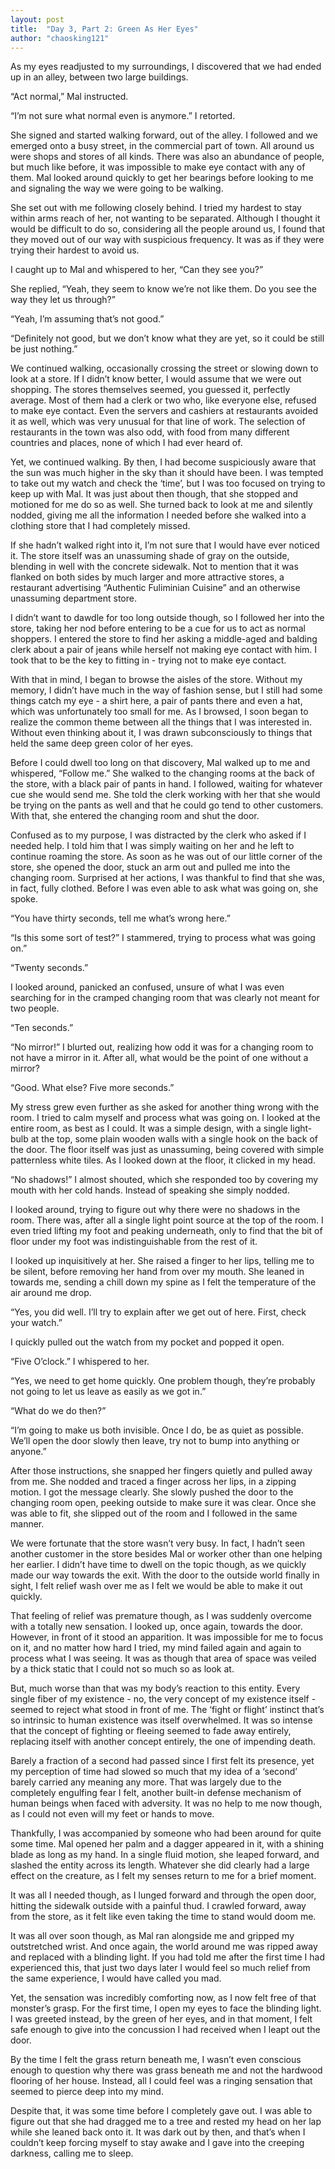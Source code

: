 ```yaml
---
layout: post
title:  "Day 3, Part 2: Green As Her Eyes"
author: "chaosking121"
---
```


As my eyes readjusted to my surroundings, I discovered that we had ended up in an alley, between two large buildings. 

“Act normal,” Mal instructed.

“I’m not sure what normal even is anymore.” I retorted.

She signed and started walking forward, out of the alley. I followed and we emerged onto a busy street, in the commercial part of town. All around us were shops and stores of all kinds. There was also an abundance of people, but much like before, it was impossible to make eye contact with any of them. Mal looked around quickly to get her bearings before looking to me and signaling the way we were going to be walking.

She set out with me following closely behind. I tried my hardest to stay within arms reach of her, not wanting to be separated. Although I thought it would be difficult to do so, considering all the people around us, I found that they moved out of our way with suspicious frequency. It was as if they were trying their hardest to avoid us. 

I caught up to Mal and whispered to her, “Can they see you?”

She replied, “Yeah, they seem to know we’re not like them. Do you see the way they let us through?”

“Yeah, I’m assuming that’s not good.”

“Definitely not good, but we don’t know what they are yet, so it could be still be just nothing.”

We continued walking, occasionally crossing the street or slowing down to look at a store. If I didn’t know better, I would assume that we were out shopping. The stores themselves seemed, you guessed it, perfectly average. Most of them had a clerk or two who, like everyone else, refused to make eye contact. Even the servers and cashiers at restaurants avoided it as well, which was very unusual for that line of work. The selection of restaurants in the town was also odd, with food from many different countries and places, none of which I had ever heard of. 

Yet, we continued walking. By then, I had become suspiciously aware that the sun was much higher in the sky than it should have been. I was tempted to take out my watch and check the ‘time’, but I was too focused on trying to keep up with Mal. It was just about then though, that she stopped and motioned for me do so as well. She turned back to look at me and silently nodded, giving me all the information I needed before she walked into a clothing store that I had completely missed.

If she hadn’t walked right into it, I’m not sure that I would have ever noticed it. The store itself was an unassuming shade of gray on the outside, blending in well with the concrete sidewalk. Not to mention that it was flanked on both sides by much larger and more attractive stores, a restaurant advertising “Authentic Fuliminian Cuisine” and an otherwise unassuming department store.

I didn’t want to dawdle for too long outside though, so I followed her into the store, taking her nod before entering to be a cue for us to act as normal shoppers. I entered the store to find her asking a middle-aged and balding clerk about a pair of jeans while herself not making eye contact with him. I took that to be the key to fitting in - trying not to make eye contact.

With that in mind, I began to browse the aisles of the store. Without my memory, I didn’t have much in the way of fashion sense, but I still had some things catch my eye - a shirt here, a pair of pants there and even a hat, which was unfortunately too small for me. As I browsed, I soon began to realize the common theme between all the things that I was interested in. Without even thinking about it, I was drawn subconsciously to things that held the same deep green color of her eyes. 

Before I could dwell too long on that discovery, Mal walked up to me and whispered, “Follow me.” She walked to the changing rooms at the back of the store, with a black pair of pants in hand. I followed, waiting for whatever cue she would send me. She told the clerk working with her that she would be trying on the pants as well and that he could go tend to other customers. With that, she entered the changing room and shut the door.

Confused as to my purpose, I was distracted by the clerk who asked if I needed help. I told him that I was simply waiting on her and he left to continue roaming the store. As soon as he was out of our little corner of the store, she opened the door, stuck an arm out and pulled me into the changing room. Surprised at her actions, I was thankful to find that she was, in fact, fully clothed. Before I was even able to ask what was going on, she spoke.

“You have thirty seconds, tell me what’s wrong here.”

“Is this some sort of test?” I stammered, trying to process what was going on.”

“Twenty seconds.” 

I looked around, panicked an confused, unsure of what I was even searching for in the cramped changing room that was clearly not meant for two people.

“Ten seconds.”

“No mirror!” I blurted out, realizing how odd it was for a changing room to not have a mirror in it. After all, what would be the point of one without a mirror?

“Good. What else? Five more seconds.”

My stress grew even further as she asked for another thing wrong with the room. I tried to calm myself and process what was going on. I looked at the entire room, as best as I could. It was a simple design, with a single light-bulb at the top, some plain wooden walls with a single hook on the back of the door. The floor itself was just as unassuming, being covered with simple patternless white tiles. As I looked down at the floor, it clicked in my head.

“No shadows!” I almost shouted, which she responded too by covering my mouth with her cold hands. Instead of speaking she simply nodded. 

I looked around, trying to figure out why there were no shadows in the room. There was, after all a single light point source at the top of the room. I even tried lifting my foot and peaking underneath, only to find that the bit of floor under my foot was indistinguishable from the rest of it.

I looked up inquisitively at her. She raised a finger to her lips, telling me to be silent, before removing her hand from over my mouth. She leaned in towards me, sending a chill down my spine as I felt the temperature of the air around me drop. 

“Yes, you did well. I’ll try to explain after we get out of here. First, check your watch.”

I quickly pulled out the watch from my pocket and popped it open. 

“Five O’clock.” I whispered to her. 

“Yes, we need to get home quickly. One problem though, they’re probably not going to let us leave as easily as we got in.”

“What do we do then?”

“I’m going to make us both invisible. Once I do, be as quiet as possible. We’ll open the door slowly then leave, try not to bump into anything or anyone.”

After those instructions, she snapped her fingers quietly and pulled away from me. She nodded and traced a finger across her lips, in a zipping motion. I got the message clearly. She slowly pushed the door to the changing room open, peeking outside to make sure it was clear. Once she was able to fit, she slipped out of the room and I followed in the same manner. 

We were fortunate that the store wasn’t very busy. In fact, I hadn’t seen another customer in the store besides Mal or worker other than one helping her earlier. I didn’t have time to dwell on the topic though, as we quickly made our way towards the exit. With the door to the outside world finally in sight, I felt relief wash over me as I felt we would be able to make it out quickly.

That feeling of relief was premature though, as I was suddenly overcome with a totally new sensation. I looked up, once again, towards the door. However, in front of it stood an apparition. It was impossible for me to focus on it, and no matter how hard I tried, my mind failed again and again to process what I was seeing. It was as though that area of space was veiled by a thick static that I could not so much so as look at.

But, much worse than that was my body’s reaction to this entity. Every single fiber of my existence - no, the very concept of my existence itself - seemed to reject what stood in front of me. The ‘fight or flight’ instinct that’s so intrinsic to human existence was itself overwhelmed. It was so intense that the concept of fighting or fleeing seemed to fade away entirely, replacing itself with another concept entirely, the one of impending death.

Barely a fraction of a second had passed since I first felt its presence, yet my perception of time had slowed so much that my idea of a ‘second’ barely carried any meaning any more. That was largely due to the completely engulfing fear I felt, another built-in defense mechanism of human beings when faced with  adversity. It was no help to me now though, as I could not even will my feet or hands to move.

Thankfully, I was accompanied by someone who had been around for quite some time. Mal opened her palm and a dagger appeared in it, with a shining blade as long as my hand. In a single fluid motion, she leaped forward, and slashed the entity across its length. Whatever she did clearly had a large effect on the creature, as I felt my senses return to me for a brief moment. 

It was all I needed though, as I lunged forward and through the open door, hitting the sidewalk outside with a painful thud. I crawled forward, away from the store, as it felt like even taking the time to stand would doom me. 

It was all over soon though, as Mal ran alongside me and gripped my outstretched wrist. And once again, the world around me was ripped away and replaced with a blinding light. If you had told me after the first time I had experienced this, that just two days later I would feel so much relief from the same experience, I would have called you mad.

Yet, the sensation was incredibly comforting now, as I now felt free of that monster’s grasp. For the first time, I open my eyes to face the blinding light. I was greeted instead, by the green of her eyes, and in that moment, I felt safe enough to give into the concussion I had received when I leapt out the door. 

By the time I felt the grass return beneath me, I wasn’t even conscious enough to question why there was grass beneath me and not the hardwood flooring of her house. Instead, all I could feel was a ringing sensation that seemed to pierce deep into my mind. 

Despite that, it was some time before I completely gave out. I was able to figure out that she had dragged me to a tree and rested my head on her lap while she leaned back onto it. It was dark out by then, and that’s when I couldn’t keep forcing myself to stay awake and I gave into the creeping darkness, calling me to sleep.

